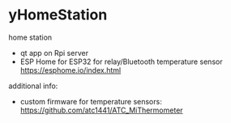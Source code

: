 # yHomeStation
home station


- qt app on Rpi server
- ESP Home for ESP32 for relay/Bluetooth temperature sensor https://esphome.io/index.html


additional info:
- custom firmware for temperature sensors: https://github.com/atc1441/ATC_MiThermometer

